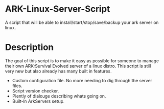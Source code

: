 # ARK-Linux-Server-Script
A script that will be able to install/start/stop/save/backup your ark server on linux.

# Description
The goal of this script is to make it easy as possible for someone to manage their own ARK:Survival Evolved server of a linux distro. This script is still very new but also already has many built in features.

- Custom configuration file. No more needing to dig through the server files.
- Script version checker.
- Plently of dialouge describing whats going on.
- Built-In ArkServers setup.
